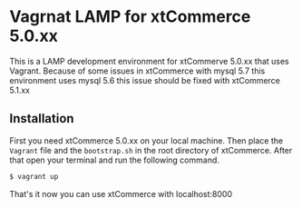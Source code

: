 # Vagrnat LAMP for xtCommerce 5.0.xx

This is a LAMP development environment for xtCommerve 5.0.xx that uses Vagrant. Because of some issues in xtCommerce with mysql 5.7 this environment uses mysql 5.6 this issue should be fixed with xtCommerce 5.1.xx

## Installation

First you need xtCommerce 5.0.xx on your local machine. Then place the `Vagrant` file and the `bootstrap.sh` in the root directory of xtCommerce. After that open your terminal and run the following command.

```bash
$ vagrant up
``` 

That's it now you can use xtCommerce with localhost:8000